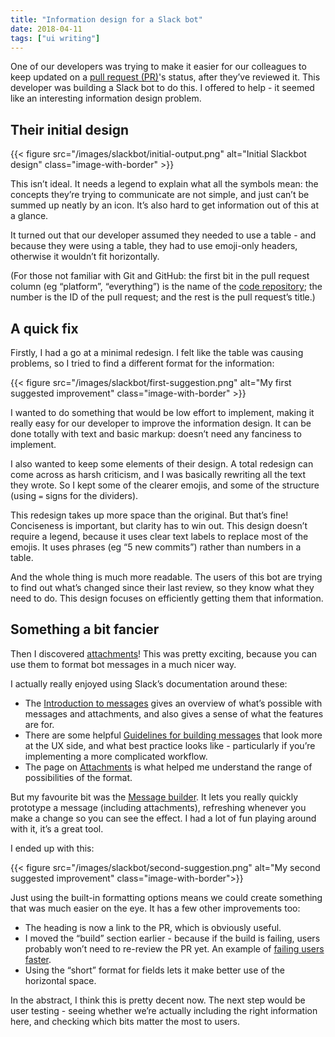 ```yaml
---
title: "Information design for a Slack bot"
date: 2018-04-11
tags: ["ui writing"]
---
```


One of our developers was trying to make it easier for our colleagues to keep updated on a [pull request (PR)](https://help.github.com/en/articles/about-pull-requests)'s status, after they’ve reviewed it. This developer was building a Slack bot to do this. I offered to help - it seemed like an interesting information design problem.

## Their initial design

{{< figure src="/images/slackbot/initial-output.png" alt="Initial Slackbot design" class="image-with-border" >}}

This isn’t ideal. It needs a legend to explain what all the symbols mean: the concepts they’re trying to communicate are not simple, and just can’t be summed up neatly by an icon. It’s also hard to get information out of this at a glance.

It turned out that our developer assumed they needed to use a table - and because they were using a table, they had to use emoji-only headers, otherwise it wouldn’t fit horizontally.

(For those not familiar with Git and GitHub: the first bit in the pull request column (eg “platform”, “everything”) is the name of the [code repository](https://help.github.com/en/articles/about-repositories); the number is the ID of the pull request; and the rest is the pull request’s title.)

## A quick fix

Firstly, I had a go at a minimal redesign. I felt like the table was causing problems, so I tried to find a different format for the information:

{{< figure src="/images/slackbot/first-suggestion.png" alt="My first suggested improvement" class="image-with-border" >}}

I wanted to do something that would be low effort to implement, making it really easy for our developer to improve the information design. It can be done totally with text and basic markup: doesn’t need any fanciness to implement.

I also wanted to keep some elements of their design. A total redesign can come across as harsh criticism, and I was basically rewriting all the text they wrote. So I kept some of the clearer emojis, and some of the structure (using `=` signs for the dividers).

This redesign takes up more space than the original. But that’s fine! Conciseness is important, but clarity has to win out. This design doesn’t require a legend, because it uses clear text labels to replace most of the emojis. It uses phrases (eg “5 new commits”) rather than numbers in a table.

And the whole thing is much more readable. The users of this bot are trying to find out what’s changed since their last review, so they know what they need to do. This design focuses on efficiently getting them that information.

## Something a bit fancier

Then I discovered [attachments](https://api.slack.com/docs/message-attachments)! This was pretty exciting, because you can use them to format bot messages in a much nicer way.

I actually really enjoyed using Slack’s documentation around these:

- The [Introduction to messages](https://api.slack.com/messaging) gives an overview of what’s possible with messages and attachments, and also gives a sense of what the features are for.
- There are some helpful [Guidelines for building messages](https://api.slack.com/docs/message-guidelines) that look more at the UX side, and what best practice looks like - particularly if you’re implementing a more complicated workflow.
- The page on [Attachments](https://api.slack.com/docs/message-attachments) is what helped me understand the range of possibilities of the format.

But my favourite bit was the [Message builder](https://api.slack.com/docs/messages/builder?msg=%7B%22text%22%3A%22I%20am%20a%20test%20message%20http%3A%2F%2Fslack.com%22%2C%22attachments%22%3A%5B%7B%22text%22%3A%22And%20here%E2%80%99s%20an%20attachment!%22%7D%5D%7D). It lets you really quickly prototype a message (including attachments), refreshing whenever you make a change so you can see the effect. I had a lot of fun playing around with it, it’s a great tool.

I ended up with this:

{{< figure src="/images/slackbot/second-suggestion.png" alt="My second suggested improvement" class="image-with-border">}}

Just using the built-in formatting options means we could create something that was much easier on the eye. It has a few other improvements too:

- The heading is now a link to the PR, which is obviously useful.
- I moved the “build” section earlier - because if the build is failing, users probably won’t need to re-review the PR yet. An example of [failing users faster](https://gds.blog.gov.uk/2015/07/21/fail-them-faster/).
- Using the “short” format for fields lets it make better use of the horizontal space.

In the abstract, I think this is pretty decent now. The next step would be user testing - seeing whether we’re actually including the right information here, and checking which bits matter the most to users.

